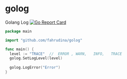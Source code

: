 # golog
Golang Log [![Go Report Card](https://goreportcard.com/badge/github.com/fahrudina/golog)](https://goreportcard.com/report/github.com/fahrudina/golog)

```go
package main

import "github.com/fahrudina/golog"

func main() {
  level := "TRACE"  // 	ERROR ,	WARN,	INFO,	TRACE
  golog.SetLogLevel(level)
  
  golog.LogError("Error")
}
